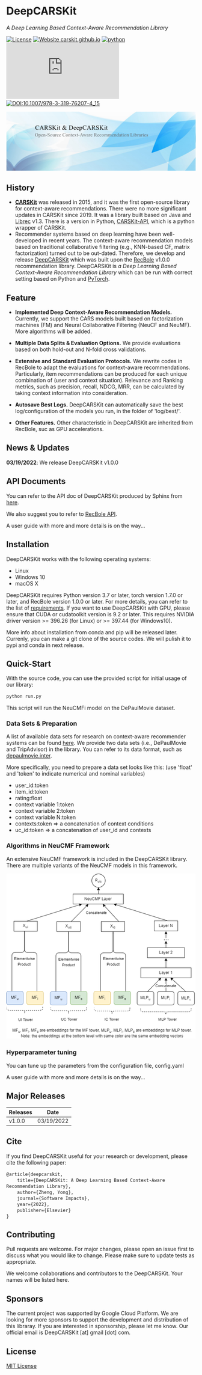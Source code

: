 
# DeepCARSKit

*A Deep Learning Based Context-Aware Recommendation Library*

[![License](https://img.shields.io/badge/License-MIT-orange.svg)](./LICENSE)
[![Website carskit.github.io](https://img.shields.io/website-up-down-green-red/http/monip.org.svg)](https://carskit.github.io/)
[![python](https://badges.aleen42.com/src/python.svg)](https://badges.aleen42.com/src/python.svg)
[![Citation Badge](https://api.juleskreuer.eu/citation-badge.php?doi=10.1016/j.simpa.2022.100292)](https://doi.org/10.1016/j.simpa.2022.100292)
[![DOI:10.1007/978-3-319-76207-4_15](https://zenodo.org/badge/DOI/10.1016/j.simpa.2022.100292.svg)](https://doi.org/10.1016/j.simpa.2022.100292)

![alt text](images/intro-img1.jpg)


## History
+ **[CARSKit](https://github.com/irecsys/CARSKit)** was released in 2015, and it was the first open-source library for 
context-aware recommendations. There were no more significant updates in CARSKit since 2019. It was a library built based on Java and [Librec](https://github.com/guoguibing/librec) v1.3. 
There is a version in Python, [CARSKit-API](https://github.com/WagnoLeaoSergio/CARSKit_API), which is a python wrapper of CARSKit.
+ Recommender systems based on deep learning have been well-developed in recent years. The context-aware 
recommendation models based on traditional collaborative filtering (e.g., KNN-based CF, matrix factorization) turned out to 
be out-dated. Therefore, we develop and release [DeepCARSKit](https://github.com/irecsys/DeepCARSKit) which was built upon the [RecBole](https://recbole.io/) v1.0.0 recommendation library.
DeepCARSKit is *a Deep Learning Based Context-Aware Recommendation Library* which can be run with correct setting based on Python and [PyTorch](https://pytorch.org/).


## Feature
+ **Implemented Deep Context-Aware Recommendation Models.** Currently, we support the CARS models built based on factorization machines (FM) and 
Neural Collaborative Filtering (NeuCF and NeuMF). More algorithms will be added.

+ **Multiple Data Splits & Evaluation Options.** We provide evaluations based on both hold-out and N-fold cross validations.

+ **Extensive and Standard Evaluation Protocols.** We rewrite codes in RecBole to adapt the evaluations for context-aware recommendations.
Particularly, item recommendations can be produced for each unique combination of (user and context situation). Relevance and Ranking metrics, 
such as precision, recall, NDCG, MRR, can be calculated by taking context information into consideration.

+ **Autosave Best Logs.** DeepCARSKit can automatically save the best log/configuration of the models you run, in the folder of 'log/best/'.

+ **Other Features.** Other characteristic in DeepCARSKit are inherited from RecBole, suc as GPU accelerations.


## News & Updates
**03/19/2022**: We release DeepCARSKit v1.0.0

## API Documents
You can refer to the API doc of DeepCARSKit produced by Sphinx from [here](https://carskit.github.io/doc/DeepCARSKit/index.html).

We also suggest you to refer to [RecBole API](https://recbole.io/docs/).

A user guide with more and more details is on the way...


## Installation
DeepCARSKit works with the following operating systems:

* Linux
* Windows 10
* macOS X

DeepCARSKit requires Python version 3.7 or later, torch version 1.7.0 or later, and RecBole version 1.0.0 or later. 
For more details, you can refer to the list of [requirements](https://github.com/irecsys/DeepCARSKit/blob/main/requirements.txt).
If you want to use DeepCARSKit with GPU,
please ensure that CUDA or cudatoolkit version is 9.2 or later.
This requires NVIDIA driver version >= 396.26 (for Linux) or >= 397.44 (for Windows10).

More info about installation from conda and pip will be released later.
Currenly, you can make a git clone of the source codes. We will pulish it to pypi and conda in next release.

## Quick-Start
With the source code, you can use the provided script for initial usage of our library:

```bash
python run.py
```

This script will run the NeuCMFi model on the DePaulMovie dataset.

### Data Sets & Preparation
A list of available data sets for research on context-aware recommender systems can be found [here](https://github.com/irecsys/CARSKit/tree/master/context-aware_data_sets).
We provide two data sets (i.e., DePaulMovie and TripAdvisor) in the library. You can refer to its data format, such as [depaulmovie.inter](https://github.com/irecsys/DeepCARSKit/blob/main/dataset/depaulmovie/depaulmovie.inter).

More specifically, you need to prepare a data set looks like this: (use 'float' and 'token' to indicate numerical and nominal variables)

+ user_id:token
+ item_id:token
+ rating:float
+ context variable 1:token
+ context variable 2:token
+ context variable N:token
+ contexts:token => a concatenation of context conditions
+ uc_id:token => a concatenation of user_id and contexts

### Algorithms in NeuCMF Framework
An extensive NeuCMF framework is included in the DeepCARSKit library. There are multiple variants of the NeuCMF models in this framework.

![alt text](images/NeuCMF.png)


### Hyperparameter tuning 
You can tune up the parameters from the configuration file, config.yaml

A user guide with more and more details is on the way...


## Major Releases
| Releases  | Date       |
|-----------|------------|
| v1.0.0    | 03/19/2022 |




## Cite
If you find DeepCARSKit useful for your research or development, please cite the following paper:

```
@article{deepcarskit,
    title={DeepCARSKit: A Deep Learning Based Context-Aware Recommendation Library},
    author={Zheng, Yong},
    journal={Software Impacts},
    year={2022},
    publisher={Elsevier}
}
```
## Contributing
Pull requests are welcome. For major changes, please open an issue first to discuss what you would like to change.
Please make sure to update tests as appropriate.

We welcome collaborations and contributors to the DeepCARSKit. Your names will be listed here.

## Sponsors
The current project was supported by Google Cloud Platform. We are looking for more sponsors to support the development and distribution of this libraray.
If you are interested in sponsorship, please let me know. Our official email is DeepCARSKit [at] gmail [dot] com.

## License
[MIT License](./LICENSE)
